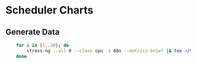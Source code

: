# Scheduler Charts


## Generate Data

```sh
    for i in {1..30}; do
        stress-ng --all 0 --class cpu -t 60s --metrics-brief |& tee ~/${i}.txt;
    done
```
